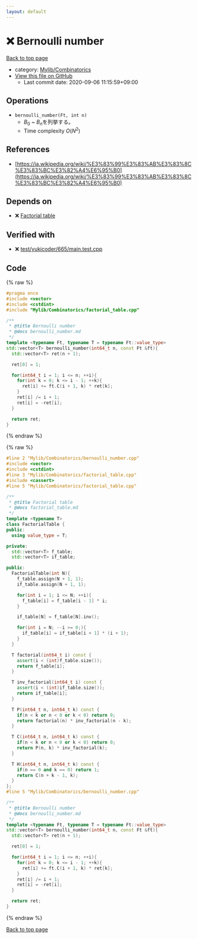 ```yaml
---
layout: default
---
```


<!-- mathjax config similar to math.stackexchange -->
<script type="text/javascript" async
  src="https://cdnjs.cloudflare.com/ajax/libs/mathjax/2.7.5/MathJax.js?config=TeX-MML-AM_CHTML">
</script>
<script type="text/x-mathjax-config">
  MathJax.Hub.Config({
    TeX: { equationNumbers: { autoNumber: "AMS" }},
    tex2jax: {
      inlineMath: [ ['$','$'] ],
      processEscapes: true
    },
    "HTML-CSS": { matchFontHeight: false },
    displayAlign: "left",
    displayIndent: "2em"
  });
</script>

<script type="text/javascript" src="https://cdnjs.cloudflare.com/ajax/libs/jquery/3.4.1/jquery.min.js"></script>
<script src="https://cdn.jsdelivr.net/npm/jquery-balloon-js@1.1.2/jquery.balloon.min.js" integrity="sha256-ZEYs9VrgAeNuPvs15E39OsyOJaIkXEEt10fzxJ20+2I=" crossorigin="anonymous"></script>
<script type="text/javascript" src="../../../assets/js/copy-button.js"></script>
<link rel="stylesheet" href="../../../assets/css/copy-button.css" />


# :x: Bernoulli number

<a href="../../../index.html">Back to top page</a>

* category: <a href="../../../index.html#8fcb53b240254087f9d87015c4533bd0">Mylib/Combinatorics</a>
* <a href="{{ site.github.repository_url }}/blob/master/Mylib/Combinatorics/bernoulli_number.cpp">View this file on GitHub</a>
    - Last commit date: 2020-09-06 11:15:59+09:00




## Operations

- `bernoulli_number(Ft, int n)`
	- $B_0$ ~ $B_n$を列挙する。
	- Time complexity $O(N^2)$

## References

- [https://ja.wikipedia.org/wiki/%E3%83%99%E3%83%AB%E3%83%8C%E3%83%BC%E3%82%A4%E6%95%B0](https://ja.wikipedia.org/wiki/%E3%83%99%E3%83%AB%E3%83%8C%E3%83%BC%E3%82%A4%E6%95%B0)


## Depends on

* :x: <a href="factorial_table.cpp.html">Factorial table</a>


## Verified with

* :x: <a href="../../../verify/test/yukicoder/665/main.test.cpp.html">test/yukicoder/665/main.test.cpp</a>


## Code

<a id="unbundled"></a>
{% raw %}
```cpp
#pragma once
#include <vector>
#include <cstdint>
#include "Mylib/Combinatorics/factorial_table.cpp"

/**
 * @title Bernoulli number
 * @docs bernoulli_number.md
 */
template <typename Ft, typename T = typename Ft::value_type>
std::vector<T> bernoulli_number(int64_t n, const Ft &ft){
  std::vector<T> ret(n + 1);

  ret[0] = 1;

  for(int64_t i = 1; i <= n; ++i){
    for(int k = 0; k <= i - 1; ++k){
      ret[i] += ft.C(i + 1, k) * ret[k];
    }
    ret[i] /= i + 1;
    ret[i] = -ret[i];
  }

  return ret;
}

```
{% endraw %}

<a id="bundled"></a>
{% raw %}
```cpp
#line 2 "Mylib/Combinatorics/bernoulli_number.cpp"
#include <vector>
#include <cstdint>
#line 3 "Mylib/Combinatorics/factorial_table.cpp"
#include <cassert>
#line 5 "Mylib/Combinatorics/factorial_table.cpp"

/**
 * @title Factorial table
 * @docs factorial_table.md
 */
template <typename T>
class FactorialTable {
public:
  using value_type = T;

private:
  std::vector<T> f_table;
  std::vector<T> if_table;

public:
  FactorialTable(int N){
    f_table.assign(N + 1, 1);
    if_table.assign(N + 1, 1);

    for(int i = 1; i <= N; ++i){
      f_table[i] = f_table[i - 1] * i;
    }

    if_table[N] = f_table[N].inv();

    for(int i = N; --i >= 0;){
      if_table[i] = if_table[i + 1] * (i + 1);
    }
  }

  T factorial(int64_t i) const {
    assert(i < (int)f_table.size());
    return f_table[i];
  }

  T inv_factorial(int64_t i) const {
    assert(i < (int)if_table.size());
    return if_table[i];
  }

  T P(int64_t n, int64_t k) const {
    if(n < k or n < 0 or k < 0) return 0;
    return factorial(n) * inv_factorial(n - k);
  }

  T C(int64_t n, int64_t k) const {
    if(n < k or n < 0 or k < 0) return 0;
    return P(n, k) * inv_factorial(k);
  }

  T H(int64_t n, int64_t k) const {
    if(n == 0 and k == 0) return 1;
    return C(n + k - 1, k);
  }
};
#line 5 "Mylib/Combinatorics/bernoulli_number.cpp"

/**
 * @title Bernoulli number
 * @docs bernoulli_number.md
 */
template <typename Ft, typename T = typename Ft::value_type>
std::vector<T> bernoulli_number(int64_t n, const Ft &ft){
  std::vector<T> ret(n + 1);

  ret[0] = 1;

  for(int64_t i = 1; i <= n; ++i){
    for(int k = 0; k <= i - 1; ++k){
      ret[i] += ft.C(i + 1, k) * ret[k];
    }
    ret[i] /= i + 1;
    ret[i] = -ret[i];
  }

  return ret;
}

```
{% endraw %}

<a href="../../../index.html">Back to top page</a>

